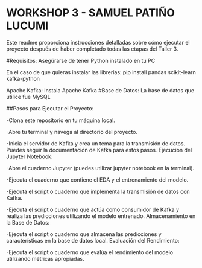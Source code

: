 
# WORKSHOP 3 - SAMUEL PATIÑO LUCUMI
Este readme proporciona instrucciones detalladas sobre cómo ejecutar el proyecto después de haber completado todas las etapas del Taller 3.

#Requisitos:
Asegúrarse de tener Python instalado en tu PC

En el caso de que quieras instalar las librerias:
pip install pandas scikit-learn kafka-python

Apache Kafka: Instala Apache Kafka 
#Base de Datos:
La base de datos que utilice fue MySQL

##Pasos para Ejecutar el Proyecto:

-Clona este repositorio en tu máquina local.

-Abre tu terminal y navega al directorio del proyecto.

-Inicia el servidor de Kafka y crea un tema para la transmisión de datos. Puedes seguir la documentación de Kafka para estos pasos.
Ejecución del Jupyter Notebook:

-Abre el cuaderno Jupyter (puedes utilizar jupyter notebook en la terminal).

-Ejecuta el cuaderno que contiene el EDA y el entrenamiento del modelo.

-Ejecuta el script o cuaderno que implementa la transmisión de datos con Kafka.

-Ejecuta el script o cuaderno que actúa como consumidor de Kafka y realiza las predicciones utilizando el modelo entrenado.
Almacenamiento en la Base de Datos:

-Ejecuta el script o cuaderno que almacena las predicciones y características en la base de datos local.
Evaluación del Rendimiento:

-Ejecuta el script o cuaderno que evalúa el rendimiento del modelo utilizando métricas apropiadas.
